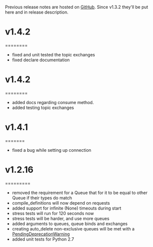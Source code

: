 Previous release notes are hosted on [GitHub](https://github.com/smok-serwis/coolamqp/releases).
Since v1.3.2 they'll be put here and in release description.

# v1.4.2
========

* fixed and unit tested the topic exchanges
* fixed declare documentation

# v1.4.2
========

* added docs regarding consume method.
* added testing topic exchanges

# v1.4.1
=======

* fixed a bug while setting up connection

# v1.2.16
=========

* removed the requirement for a Queue that for it to be equal to other Queue if their types do match
* compile_definitions will now depend on requests
* added support for infinite (None) timeouts during start
* stress tests will run for 120 seconds now
* stress tests will be harder, and use more queues
* added arguments to queues, queue binds and exchanges
* creating auto_delete non-exclusive queues will be met with a [PendingDeprecationWarning](https://www.rabbitmq.com/blog/2021/08/21/4.0-deprecation-announcements)
* added unit tests for Python 2.7
